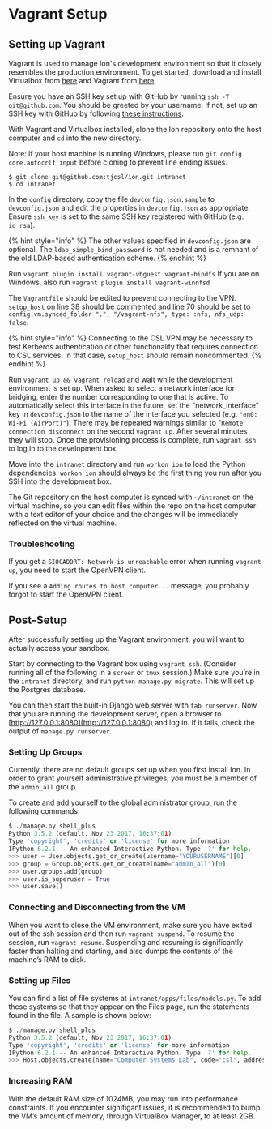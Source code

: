 # Vagrant Setup

## Setting up Vagrant

Vagrant is used to manage Ion's development environment so that it closely resembles the production environment. To get started, download and install Virtualbox from [here](https://www.virtualbox.org/wiki/Downloads) and Vagrant from [here](http://docs.vagrantup.com/v2/installation/index.html).

Ensure you have an SSH key set up with GitHub by running `ssh -T git@github.com`. You should be greeted by your username. If not, set up an SSH key with GitHub by following [these instructions](https://help.github.com/articles/generating-an-ssh-key/).

With Vagrant and Virtualbox installed, clone the Ion repository onto the host computer and `cd` into the new directory.

Note: if your host machine is running Windows, please run `git config core.autocrlf input` before cloning to prevent line ending issues.

```text
$ git clone git@github.com:tjcsl/ion.git intranet
$ cd intranet
```

In the `config` directory, copy the file `devconfig.json.sample` to `devconfig.json` and edit the properties in `devconfig.json` as appropriate. Ensure `ssh_key` is set to the same SSH key registered with GitHub \(e.g. `id_rsa`\). 

{% hint style="info" %}
The other values specified in `devconfig.json` are optional.  The `ldap_simple_bind_password` is not needed and is a remnant of the old LDAP-based authentication scheme.
{% endhint %}

Run `vagrant plugin install vagrant-vbguest vagrant-bindfs` If you are on Windows, also run `vagrant plugin install vagrant-winnfsd`

The `Vagrantfile` should be edited to prevent connecting to the VPN.  `setup_host` on line 38 should be commented and line 70 should be set to `config.vm.synced_folder ".", "/vagrant-nfs", type: :nfs, nfs_udp: false`.

{% hint style="info" %}
Connecting to the CSL VPN may be necessary to test Kerberos authentication or other functionality that requires connection to CSL services.  In that case, `setup_host` should remain noncommented.
{% endhint %}

Run `vagrant up && vagrant reload` and wait while the development environment is set up. When asked to select a network interface for bridging, enter the number corresponding to one that is active. To automatically select this interface in the future, set the "network\_interface" key in `devconfig.json` to the name of the interface you selected \(e.g. `"en0: Wi-Fi (AirPort)"`\). There may be repeated warnings similar to "`Remote connection disconnect` on the second `vagrant up`. After several minutes they will stop. Once the provisioning process is complete, run `vagrant ssh` to log in to the development box.

Move into the `intranet` directory and run `workon ion` to load the Python dependencies. `workon ion` should always be the first thing you run after you SSH into the development box.

The Git repository on the host computer is synced with `~/intranet` on the virtual machine, so you can edit files within the repo on the host computer with a text editor of your choice and the changes will be immediately reflected on the virtual machine.

### Troubleshooting

If you get a `SIOCADDRT: Network is unreachable` error when running `vagrant up`, you need to start the OpenVPN client.

If you see a `Adding routes to host computer...` message, you probably forgot to start the OpenVPN client.

## Post-Setup

After successfully setting up the Vagrant environment, you will want to actually access your sandbox.

Start by connecting to the Vagrant box using `vagrant ssh`. \(Consider running all of the following in a `screen` or `tmux` session.\) Make sure you’re in the `intranet` directory, and run `python manage.py migrate`. This will set up the Postgres database.

You can then start the built-in Django web server with `fab runserver`. Now that you are running the development server, open a browser to [http://127.0.0.1:8080](http://127.0.0.1:8080) and log in. If it fails, check the output of `manage.py runserver`.

### Setting Up Groups

Currently, there are no default groups set up when you first install Ion. In order to grant yourself administrative privileges, you must be a member of the `admin_all` group.

To create and add yourself to the global administrator group, run the following commands:

```python
$ ./manage.py shell_plus
Python 3.5.2 (default, Nov 23 2017, 16:37:01) 
Type 'copyright', 'credits' or 'license' for more information
IPython 6.2.1 -- An enhanced Interactive Python. Type '?' for help.
>>> user = User.objects.get_or_create(username="YOURUSERNAME")[0]
>>> group = Group.objects.get_or_create(name="admin_all")[0]
>>> user.groups.add(group)
>>> user.is_superuser = True
>>> user.save()
```

### Connecting and Disconnecting from the VM

When you want to close the VM environment, make sure you have exited out of the ssh session and then run `vagrant suspend`. To resume the session, run `vagrant resume`. Suspending and resuming is significantly faster than halting and starting, and also dumps the contents of the machine’s RAM to disk.

### Setting up Files

You can find a list of file systems at `intranet/apps/files/models.py`. To add these systems so that they appear on the Files page, run the statements found in the file. A sample is shown below:

```python
$ ./manage.py shell_plus
Python 3.5.2 (default, Nov 23 2017, 16:37:01) 
Type 'copyright', 'credits' or 'license' for more information
IPython 6.2.1 -- An enhanced Interactive Python. Type '?' for help.
>>> Host.objects.create(name="Computer Systems Lab", code="csl", address="remote.tjhsst.edu", linux=True)
```

### Increasing RAM

With the default RAM size of 1024MB, you may run into performance constraints. If you encounter signifigant issues, it is recommended to bump the VM’s amount of memory, through VirtualBox Manager, to at least 2GB.

